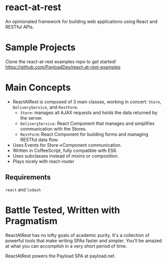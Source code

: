 # react-at-rest
An opinionated framework for building web applications using React and RESTful APIs.

# Sample Projects

Clone the react-at-rest examples repo to get started! https://github.com/PayloadDev/react-at-rest-examples

# Main Concepts

* ReactAtRest is composed of 3 main classes, working in concert: `Store`, `DeliveryService`, and `RestForm`. 
  * `Store`: manages all AJAX requests and holds the data returned by the server.
  * `DeliveryService`: React Component that manages and simplifies communication with the Stores.
  * `RestForm`: React Component for building forms and managing RESTful data flow.
* Uses Events for Store->Component communication.
* Written in CoffeeScript, fully compatible with ES6.
* Uses subclasses instead of mixins or composition.
* Plays nicely with react-router

Requirements
---

`react` and `lodash`

# Battle Tested, Written with Pragmatism

ReactAtRest has no lofty goals of academic purity. It's a collection of powerful tools that make writing SPAs faster and simpler. You'll be amazed at what you can accomplish in a very short period of time. 

ReactAtRest powers the Payload SPA at payload.net.
